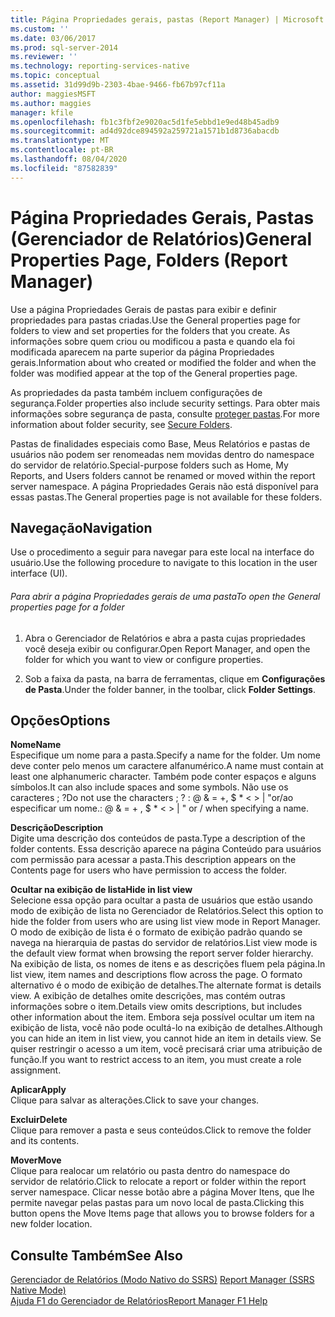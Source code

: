 ```yaml
---
title: Página Propriedades gerais, pastas (Report Manager) | Microsoft Docs
ms.custom: ''
ms.date: 03/06/2017
ms.prod: sql-server-2014
ms.reviewer: ''
ms.technology: reporting-services-native
ms.topic: conceptual
ms.assetid: 31d99d9b-2303-4bae-9466-fb67b97cf11a
author: maggiesMSFT
ms.author: maggies
manager: kfile
ms.openlocfilehash: fb1c3fbf2e9020ac5d1fe5ebbd1e9ed48b45adb9
ms.sourcegitcommit: ad4d92dce894592a259721a1571b1d8736abacdb
ms.translationtype: MT
ms.contentlocale: pt-BR
ms.lasthandoff: 08/04/2020
ms.locfileid: "87582839"
---
```

# <a name="general-properties-page-folders-report-manager"></a><span data-ttu-id="df372-102">Página Propriedades Gerais, Pastas (Gerenciador de Relatórios)</span><span class="sxs-lookup"><span data-stu-id="df372-102">General Properties Page, Folders (Report Manager)</span></span>
  <span data-ttu-id="df372-103">Use a página Propriedades Gerais de pastas para exibir e definir propriedades para pastas criadas.</span><span class="sxs-lookup"><span data-stu-id="df372-103">Use the General properties page for folders to view and set properties for the folders that you create.</span></span> <span data-ttu-id="df372-104">As informações sobre quem criou ou modificou a pasta e quando ela foi modificada aparecem na parte superior da página Propriedades gerais.</span><span class="sxs-lookup"><span data-stu-id="df372-104">Information about who created or modified the folder and when the folder was modified appear at the top of the General properties page.</span></span>  
  
 <span data-ttu-id="df372-105">As propriedades da pasta também incluem configurações de segurança.</span><span class="sxs-lookup"><span data-stu-id="df372-105">Folder properties also include security settings.</span></span> <span data-ttu-id="df372-106">Para obter mais informações sobre segurança de pasta, consulte [proteger pastas](security/secure-folders.md).</span><span class="sxs-lookup"><span data-stu-id="df372-106">For more information about folder security, see [Secure Folders](security/secure-folders.md).</span></span>  
  
 <span data-ttu-id="df372-107">Pastas de finalidades especiais como Base, Meus Relatórios e pastas de usuários não podem ser renomeadas nem movidas dentro do namespace do servidor de relatório.</span><span class="sxs-lookup"><span data-stu-id="df372-107">Special-purpose folders such as Home, My Reports, and Users folders cannot be renamed or moved within the report server namespace.</span></span> <span data-ttu-id="df372-108">A página Propriedades Gerais não está disponível para essas pastas.</span><span class="sxs-lookup"><span data-stu-id="df372-108">The General properties page is not available for these folders.</span></span>  
  
## <a name="navigation"></a><span data-ttu-id="df372-109">Navegação</span><span class="sxs-lookup"><span data-stu-id="df372-109">Navigation</span></span>  
 <span data-ttu-id="df372-110">Use o procedimento a seguir para navegar para este local na interface do usuário.</span><span class="sxs-lookup"><span data-stu-id="df372-110">Use the following procedure to navigate to this location in the user interface (UI).</span></span>  
  
###### <a name="to-open-the-general-properties-page-for-a-folder"></a><span data-ttu-id="df372-111">Para abrir a página Propriedades gerais de uma pasta</span><span class="sxs-lookup"><span data-stu-id="df372-111">To open the General properties page for a folder</span></span>  
  
1.  <span data-ttu-id="df372-112">Abra o Gerenciador de Relatórios e abra a pasta cujas propriedades você deseja exibir ou configurar.</span><span class="sxs-lookup"><span data-stu-id="df372-112">Open Report Manager, and open the folder for which you want to view or configure properties.</span></span>  
  
2.  <span data-ttu-id="df372-113">Sob a faixa da pasta, na barra de ferramentas, clique em **Configurações de Pasta**.</span><span class="sxs-lookup"><span data-stu-id="df372-113">Under the folder banner, in the toolbar, click **Folder Settings**.</span></span>  
  
## <a name="options"></a><span data-ttu-id="df372-114">Opções</span><span class="sxs-lookup"><span data-stu-id="df372-114">Options</span></span>  
 <span data-ttu-id="df372-115">**Nome**</span><span class="sxs-lookup"><span data-stu-id="df372-115">**Name**</span></span>  
 <span data-ttu-id="df372-116">Especifique um nome para a pasta.</span><span class="sxs-lookup"><span data-stu-id="df372-116">Specify a name for the folder.</span></span> <span data-ttu-id="df372-117">Um nome deve conter pelo menos um caractere alfanumérico.</span><span class="sxs-lookup"><span data-stu-id="df372-117">A name must contain at least one alphanumeric character.</span></span> <span data-ttu-id="df372-118">Também pode conter espaços e alguns símbolos.</span><span class="sxs-lookup"><span data-stu-id="df372-118">It can also include spaces and some symbols.</span></span> <span data-ttu-id="df372-119">Não use os caracteres ; ?</span><span class="sxs-lookup"><span data-stu-id="df372-119">Do not use the characters ; ?</span></span> <span data-ttu-id="df372-120">: \@ & = +, $ \* \< > | "or/ao especificar um nome.</span><span class="sxs-lookup"><span data-stu-id="df372-120">: \@ & = + , $ \* \< > | " or / when specifying a name.</span></span>  
  
 <span data-ttu-id="df372-121">**Descrição**</span><span class="sxs-lookup"><span data-stu-id="df372-121">**Description**</span></span>  
 <span data-ttu-id="df372-122">Digite uma descrição dos conteúdos de pasta.</span><span class="sxs-lookup"><span data-stu-id="df372-122">Type a description of the folder contents.</span></span> <span data-ttu-id="df372-123">Essa descrição aparece na página Conteúdo para usuários com permissão para acessar a pasta.</span><span class="sxs-lookup"><span data-stu-id="df372-123">This description appears on the Contents page for users who have permission to access the folder.</span></span>  
  
 <span data-ttu-id="df372-124">**Ocultar na exibição de lista**</span><span class="sxs-lookup"><span data-stu-id="df372-124">**Hide in list view**</span></span>  
 <span data-ttu-id="df372-125">Selecione essa opção para ocultar a pasta de usuários que estão usando modo de exibição de lista no Gerenciador de Relatórios.</span><span class="sxs-lookup"><span data-stu-id="df372-125">Select this option to hide the folder from users who are using list view mode in Report Manager.</span></span> <span data-ttu-id="df372-126">O modo de exibição de lista é o formato de exibição padrão quando se navega na hierarquia de pastas do servidor de relatórios.</span><span class="sxs-lookup"><span data-stu-id="df372-126">List view mode is the default view format when browsing the report server folder hierarchy.</span></span> <span data-ttu-id="df372-127">Na exibição de lista, os nomes de itens e as descrições fluem pela página.</span><span class="sxs-lookup"><span data-stu-id="df372-127">In list view, item names and descriptions flow across the page.</span></span> <span data-ttu-id="df372-128">O formato alternativo é o modo de exibição de detalhes.</span><span class="sxs-lookup"><span data-stu-id="df372-128">The alternate format is details view.</span></span> <span data-ttu-id="df372-129">A exibição de detalhes omite descrições, mas contém outras informações sobre o item.</span><span class="sxs-lookup"><span data-stu-id="df372-129">Details view omits descriptions, but includes other information about the item.</span></span> <span data-ttu-id="df372-130">Embora seja possível ocultar um item na exibição de lista, você não pode ocultá-lo na exibição de detalhes.</span><span class="sxs-lookup"><span data-stu-id="df372-130">Although you can hide an item in list view, you cannot hide an item in details view.</span></span> <span data-ttu-id="df372-131">Se quiser restringir o acesso a um item, você precisará criar uma atribuição de função.</span><span class="sxs-lookup"><span data-stu-id="df372-131">If you want to restrict access to an item, you must create a role assignment.</span></span>  
  
 <span data-ttu-id="df372-132">**Aplicar**</span><span class="sxs-lookup"><span data-stu-id="df372-132">**Apply**</span></span>  
 <span data-ttu-id="df372-133">Clique para salvar as alterações.</span><span class="sxs-lookup"><span data-stu-id="df372-133">Click to save your changes.</span></span>  
  
 <span data-ttu-id="df372-134">**Excluir**</span><span class="sxs-lookup"><span data-stu-id="df372-134">**Delete**</span></span>  
 <span data-ttu-id="df372-135">Clique para remover a pasta e seus conteúdos.</span><span class="sxs-lookup"><span data-stu-id="df372-135">Click to remove the folder and its contents.</span></span>  
  
 <span data-ttu-id="df372-136">**Mover**</span><span class="sxs-lookup"><span data-stu-id="df372-136">**Move**</span></span>  
 <span data-ttu-id="df372-137">Clique para realocar um relatório ou pasta dentro do namespace do servidor de relatório.</span><span class="sxs-lookup"><span data-stu-id="df372-137">Click to relocate a report or folder within the report server namespace.</span></span> <span data-ttu-id="df372-138">Clicar nesse botão abre a página Mover Itens, que lhe permite navegar pelas pastas para um novo local de pasta.</span><span class="sxs-lookup"><span data-stu-id="df372-138">Clicking this button opens the Move Items page that allows you to browse folders for a new folder location.</span></span>  
  
## <a name="see-also"></a><span data-ttu-id="df372-139">Consulte Também</span><span class="sxs-lookup"><span data-stu-id="df372-139">See Also</span></span>  
 <span data-ttu-id="df372-140">[Gerenciador de Relatórios &#40;Modo Nativo do SSRS&#41;](../../2014/reporting-services/report-manager-ssrs-native-mode.md) </span><span class="sxs-lookup"><span data-stu-id="df372-140">[Report Manager  &#40;SSRS Native Mode&#41;](../../2014/reporting-services/report-manager-ssrs-native-mode.md) </span></span>  
 [<span data-ttu-id="df372-141">Ajuda F1 do Gerenciador de Relatórios</span><span class="sxs-lookup"><span data-stu-id="df372-141">Report Manager F1 Help</span></span>](../../2014/reporting-services/report-manager-f1-help.md)  
  
  
